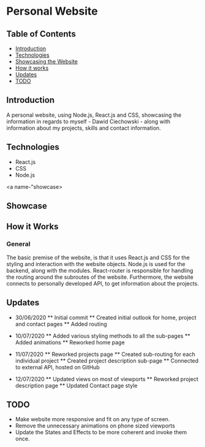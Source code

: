 # Personal Website

## Table of Contents

- [ Introduction ](#intro)
- [ Technologies ](#tech)
- [ Showcasing the Website ](#showcase)
- [ How it works ](#about)
- [ Updates ](#updates)
- [ TODO ](#todo)


<a name="intro"></a>
## Introduction

A personal website, using Node.js, React.js and CSS, showcasing the information in regards to myself - Dawid Ciechowski - along
with information about my projects, skills and contact information. 


<a name="tech"></a>
## Technologies

- React.js
- CSS
- Node.js


<a name-"showcase></a>
## Showcase

<a name="about"></a>
## How it Works

### General

The basic premise of the website, is that it uses React.js and CSS for the styling and interaction with the website objects. 
Node.js is used for the backend, along with the modules. React-router is responsible for handling the routing around the 
subroutes of the website. Furthermore, the website connects to personally developed API, to get information about the projects. 

<a name="updates"></a>
## Updates

* 30/06/2020
    ** Initial commit
    ** Created initial outlook for home, project and contact pages
    ** Added routing

* 10/07/2020
    ** Added various styling methods to all the sub-pages
    ** Added animations
    ** Reworked home page

* 11/07/2020
    ** Reworked projects page
    ** Created sub-routing for each individual project
    ** Created project description sub-page
    ** Connected to external API, hosted on GitHub

* 12/07/2020
    ** Updated views on most of viewports
    ** Reworked project description page
    ** Updated Contact page style

<a name="todo"><a>
## TODO

- Make website more responsive and fit on any type of screen.
- Remove the unnecessary animations on phone sized viewports
- Update the States and Effects to be more coherent and invoke them once. 